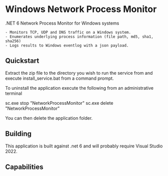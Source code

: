 # Windows Network Process Monitor

.NET 6 Network Process Monitor for Windows systems

	- Monitors TCP, UDP and DNS traffic on a Windows system.
	- Enumerates underlying process information (file path, md5, sha1, sha256)
	- Logs results to Windows eventlog with a json payload.



## Quickstart
Extract the zip file to the directory you wish to run the service from and execute install_service.bat from a command prompt.

To uninstall the application execute the following from an administrative terminal

sc.exe stop "NetworkProcessMonitor" 
sc.exe delete "NetworkProcessMonitor" 

You can then delete the application folder.

## Building

This application is built against .net 6 and will probably require Visual Studio 2022.

## Capabilities

